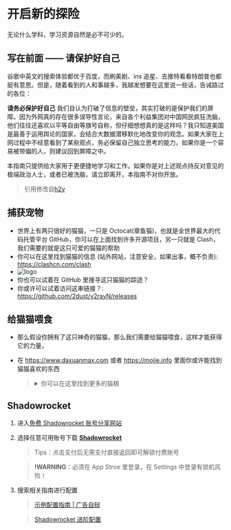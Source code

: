 # 开启新的探险

无论什么学科，学习资源自然是必不可少的。

## 写在前面 —— 请保护好自己

谷歌中英文的搜索体验都优于百度，而刷美剧、ins 追星、去推特看看特朗普也都挺有意思。但是，随着看到的人和事越多，我越发想要在这里说一些话，告诫路过的各位：

**请务必保护好自己** 我们自认为打破了信息的壁垒，其实打破的是保护我们的屏障。因为外网真的存在很多误导性言论，来自各个利益集团对中国网民疯狂洗脑，他们往往还喜欢以平等自由等旗号自称，但仔细想想真的是这样吗？我只知道美国是最善于运用舆论的国家，会结合大数据潜移默化地改变你的观念。如果大家在上网过程中不经意看到了某些观点，务必保留自己独立思考的能力，如果你是一个容易被带偏的人，则建议回到屏障之中。

本指南只提供给大家用于更便捷地学习和工作。如果你是对上述观点持反对意见的极端政治人士，或者已被洗脑，请立即离开，本指南不对你开放。

> 引用修改自[h2y](https://github.com/h2y/Shadowrocket-ADBlock-Rules)

## 捕获宠物

- 世界上有两只很好的猫猫，一只是 Octocat(章鱼猫)，也就是全世界最大的代码托管平台 GitHub，你可以在上面找到许多开源项目，另一只就是 Clash，我们需要的就是这只可爱的猫猫的帮助
- 你可以在这里找到猫猫的信息 (站外网站，注意安全，如果出事，概不负责): https://clashcn.com/clash
- ![logo](./logo_64.png)
- 你也可以试着在 GitHub 里搜寻这只猫猫的踪迹？
- 你或许可以试着访问这串链接？: https://github.com/2dust/v2rayN/releases

## 给猫猫喂食

- 那么假设你拥有了这只神奇的猫猫，那么我们需要给猫猫喂食，这样才能获得它的力量，
- 在 https://www.daxuanmax.com 或者 https://mojie.info 里面你或许能找到猫猫喜欢的东西

  > <details>
  > <summary>你可以在这里找到更多的猫粮</summary>
  > https://xn--mest5a943ag8x.com/#/login
  >
  > https://dreamn.men/#/login
  >
  > </details>

## Shadowrocket

1. 进入[免费 Shadowrocket 账号分享网站](https://ao.ke/)

2. 选择任意可用账号下载 [**Shadowrocket**](https://apps.apple.com/app/shadowrocket/id932747118)

   > Tips：点击支付后无需支付直接返回即可解锁付费账号

   > **!WARNING**：必须在 App Stroe 里登录，在 Settings 中登录有锁机风险！

3. 搜索相关指南进行配置

   > [示例配置指南 | 广告自辩](https://shadowrocket.gitbook.io/shadowrocket/help)

   > [Shadowrocket 进阶配置](https://johnshall.github.io/Shadowrocket-ADBlock-Rules-Forever/)
